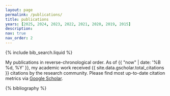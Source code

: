 ```yaml
---
layout: page
permalink: /publications/
title: publications
years: [2025, 2024, 2023, 2022, 2021, 2020, 2019, 2015]
description: 
nav: true
nav_order: 2
---
```


<!-- _pages/publications.md -->

<!-- Bibsearch Feature -->

{% include bib_search.liquid %}

<div class="publications">

My publications in reverse-chronological order. As of {{ "now" | date: '%B %d, %Y' }}, my academic work received {{ site.data.gscholar.total_citations }} citations by the research community. Please find most up-to-date citation metrics via <a href="https://scholar.google.com/citations?user=AREhBXYAAAAJ&hl=en&inst=16406962374688485356">Google Scholar</a>.


{% bibliography %}

</div>
